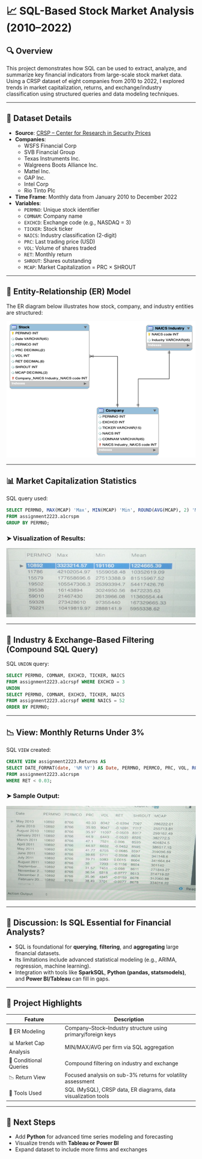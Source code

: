 
# 📈 SQL-Based Stock Market Analysis (2010–2022)

## 🔍 Overview  
This project demonstrates how SQL can be used to extract, analyze, and summarize key financial indicators from large-scale stock market data. Using a CRSP dataset of eight companies from 2010 to 2022, I explored trends in market capitalization, returns, and exchange/industry classification using structured queries and data modeling techniques.

---

## 📁 Dataset Details

- **Source**: [CRSP – Center for Research in Security Prices](https://www.crsp.org/)
- **Companies**:  
  - WSFS Financial Corp  
  - SVB Financial Group  
  - Texas Instruments Inc.  
  - Walgreens Boots Alliance Inc.  
  - Mattel Inc.  
  - GAP Inc.  
  - Intel Corp  
  - Rio Tinto Plc
- **Time Frame**: Monthly data from January 2010 to December 2022  
- **Variables**:
  - `PERMNO`: Unique stock identifier
  - `COMNAM`: Company name
  - `EXCHCD`: Exchange code (e.g., NASDAQ = 3)
  - `TICKER`: Stock ticker
  - `NAICS`: Industry classification (2-digit)
  - `PRC`: Last trading price (USD)
  - `VOL`: Volume of shares traded
  - `RET`: Monthly return
  - `SHROUT`: Shares outstanding
  - `MCAP`: Market Capitalization = PRC × SHROUT

---

## 🧠 Entity-Relationship (ER) Model

The ER diagram below illustrates how stock, company, and industry entities are structured:

![ER Diagram](ER-model.png)

---

## 📊 Market Capitalization Statistics

SQL query used:
```sql
SELECT PERMNO, MAX(MCAP) 'Max', MIN(MCAP) 'Min', ROUND(AVG(MCAP), 2) 'Mean'
FROM assignment2223.a1crspm
GROUP BY PERMNO;
```

### ➤ Visualization of Results:
![Market Cap Statistics](market-cap.png)

---

## 🧾 Industry & Exchange-Based Filtering (Compound SQL Query)

SQL `UNION` query:
```sql
SELECT PERMNO, COMNAM, EXCHCD, TICKER, NAICS 
FROM assignment2223.a1crspf WHERE EXCHCD = 3
UNION 
SELECT PERMNO, COMNAM, EXCHCD, TICKER, NAICS
FROM assignment2223.a1crspf WHERE NAICS = 52
ORDER BY PERMNO;
```

---

## 📉 View: Monthly Returns Under 3%

SQL `VIEW` created:
```sql
CREATE VIEW assignment2223.Returns AS
SELECT DATE_FORMAT(date, '%M %Y') AS Date, PERMNO, PERMCO, PRC, VOL, ROUND(RET, 4) AS RET, SHROUT, MCAP
FROM assignment2223.a1crspm
WHERE RET < 0.03;
```

### ➤ Sample Output:
![Returns Under 3 Percent](returns-3.png)

---

## 💬 Discussion: Is SQL Essential for Financial Analysts?

- SQL is foundational for **querying**, **filtering**, and **aggregating** large financial datasets.
- Its limitations include advanced statistical modeling (e.g., ARIMA, regression, machine learning).
- Integration with tools like **SparkSQL**, **Python (pandas, statsmodels)**, and **Power BI/Tableau** can fill in gaps.

---

## 🚀 Project Highlights

| Feature                        | Description |
|-------------------------------|-------------|
| 🧠 ER Modeling                | Company–Stock–Industry structure using primary/foreign keys |
| 📊 Market Cap Analysis        | MIN/MAX/AVG per firm via SQL aggregation |
| 🧾 Conditional Queries        | Compound filtering on industry and exchange |
| 📉 Return View                | Focused analysis on sub-3% returns for volatility assessment |
| 🔧 Tools Used                 | SQL (MySQL), CRSP data, ER diagrams, data visualization tools |

---

## 📌 Next Steps

- Add **Python** for advanced time series modeling and forecasting
- Visualize trends with **Tableau or Power BI**
- Expand dataset to include more firms and exchanges
